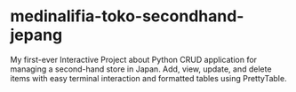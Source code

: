 # medinalifia-toko-secondhand-jepang
My first-ever Interactive Project about Python CRUD application for managing a second-hand store in Japan. Add, view, update, and delete items with easy terminal interaction and formatted tables using PrettyTable.
